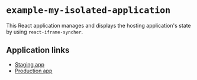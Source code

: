 # `example-my-isolated-application`

This React application manages and displays the hosting application's state by using `react-iframe-syncher`.

## Application links

- [Staging app](https://examplemyisolatedapplicationstaging.alemoretto.it/)
- [Production app](https://examplemyisolatedapplication.alemoretto.it/)
